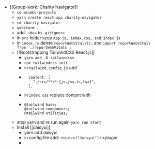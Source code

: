 - [[Group-work: Charity Navigator]]
	- `cd msimbo-projects`
	- `yarn create react-app charity-navigator`
	- `cd charity-navigator`
	- `webstorm .`
	- add `.idea` to `.gitignore`
	- in `src` folder keep `App.js, index.css, and index.js`
	- in `index.js` delete `reportWebVitals();` and `import reportWebVitals from './reportWebVitals';`
	- [[Bootstrapping TailwindCSS React.js]]
		- `yarn add -D tailwindcss`
		- `npx tailwindcss init`
		- in `tailwind.config.js` add
		- ```
		    content: [
		      "./src/**/*.{js,jsx,ts,tsx}",
		    ],
		  ```
		- in `index.css` replace content with
		- ```
		  @tailwind base;
		  @tailwind components;
		  @tailwind utilities;
		  ```
	- stop yarn and re run again `yarn run start`
	- Install [[daisyui]]
		- yarn add daisyui
		- in config file add: `require("daisyui")` in plugin
		-